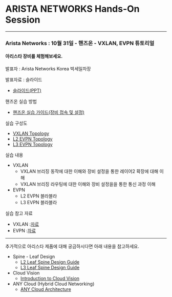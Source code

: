 # ARISTA NETWORKS Hands-On Session

---
### Arista Networks : 10월 31일 - 핸즈온 - VXLAN, EVPN 튜토리얼

#### 아리스타 장비를 체험해보세요.

발표자 : Arista Networks Korea 박세일차장 

발표자료 : 슬라이드
* [슬라이드(PPT)](...)

핸즈온 실습 방법
* [핸즈온 실습 가이드(장비 접속 및 설정)](https://github.com/mgsang/19handson/tree/master/Guide)

실습 구성도
* [VXLAN Topology](https://github.com/mgsang/19handson/blob/master/Topology/Hands-on_VXLAN.jpg)
* [L2 EVPN Topology](https://github.com/mgsang/19handson/blob/master/Topology/Hands-on_EVPN(L2).jpg)
* [L3 EVPN Topology](https://github.com/mgsang/19handson/blob/master/Topology/Hands-on_EVPN(L3).jpg)

실습 내용
- VXLAN
  - VXLAN 브리징 동작에 대한 이해와 장비 설정을 통한 레이어2 확장에 대해 이해
  - VXLAN 브리징 라우팅에 대한 이해와 장비 설정을을 통한 통신 과정 이해
- EVPN
  - L2 EVPN 블라블라
  - L3 EVPN 블라블라

실습 참고 자료
* VXLAN :[자료](...)
* EVPN :[자료](...)


*** 

추가적으로 아리스타 제품에 대해 궁금하시다면 아래 내용을 참고하세요.
- Spine - Leaf Design
  - [L2 Leaf Spine Design Guide](https://downloads.arista.com/DesignGuides/L2LS_Design_Guide.pdf?Expires=1571729003&Signature=StYEh~gv5iaIurcqLPNIIO20baM6VzhTz4isAb0e8NdpQJInBnde2Rp0oHe0akUDwtcETYekz48SHjhSikuXXNP4jSD6lm-k3z0S4okU26MoW~bLWJBp6ZUeDGd5dwDbFf5QNazSF4TAbsPMytIDgI2hiOLnakIOzAayvbX1qE1bMfrTPI~ZAgi23IVQQRyZjHKknybElFB9M5GwuVnCMRc03zRn5~w~8uRbKV699CVbW4naMv-2eTLzoCdEyE8R4pRkKSSDhEq3-19Otbal7UniC94la7fVxnluUef1ACCoYthC9-LJMsCQ6oBb4qSzRd0C6rMK5pI09XxwlJyaZA__&Key-Pair-Id=APKAJIVJRQERDQSM5TDQ)
  - [L3 Leaf Spine Design Guide](https://www.arista.com/custom_data/downloads/?f=/support/download/DesignGuides/Arista_L3LS_Design_Deployment_Guide.pdf)
- Cloud Vision
  - [Introduction to Cloud Vision](https://www.arista.com/en/cg-cv/cv-introduction-to-cloudvision)
- ANY Cloud (Hybrid Cloud Networking)
  - [ANY Cloud Architecture](https://www.arista.com/en/solutions/hybrid-cloud)
